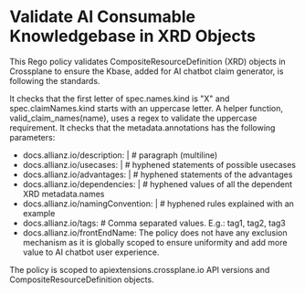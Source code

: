# Validate AI Consumable Knowledgebase in XRD Objects

This Rego policy validates CompositeResourceDefinition (XRD) objects in Crossplane to ensure the Kbase, added for AI chatbot claim generator, is following the standards.

It checks that the first letter of spec.names.kind is "X" and spec.claimNames.kind starts with an uppercase letter. A helper function, valid_claim_names(name), uses a regex to validate the uppercase requirement. It checks that the metadata.annotations has the following parameters:

- docs.allianz.io/description: |				# paragraph (multiline) 
-	docs.allianz.io/usecases: |				    # hyphened statements of possible usecases
-	docs.allianz.io/advantages: |				# hyphened statements of the advantages
-	docs.allianz.io/dependencies: |				# hyphened values of all the dependent XRD metadata.names
-	docs.allianz.io/namingConvention: |			# hyphened rules explained with an example
-	docs.allianz.io/tags: 					    # Comma separated values. E.g.: tag1, tag2, tag3
-	docs.allianz.io/frontEndName:
The policy does not have any exclusion mechanism as it is globally scoped to ensure uniformity and add more value to AI chatbot user experience.

The policy is scoped to apiextensions.crossplane.io API versions and CompositeResourceDefinition objects.
